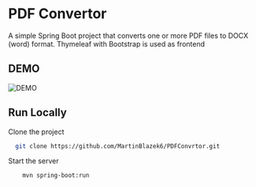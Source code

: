 
# PDF Convertor

A simple Spring Boot project that converts one or more PDF files to DOCX (word) format. Thymeleaf with Bootstrap is used as frontend

## DEMO

![DEMO](https://martinpersonalweb.vercel.app/_next/image?url=%2Fimages%2FConvertedPdfs.gif&w=3840&q=75)


## Run Locally

Clone the project

```bash
  git clone https://github.com/MartinBlazek6/PDFConvrtor.git
```

Start the server

```bash
    mvn spring-boot:run
```

